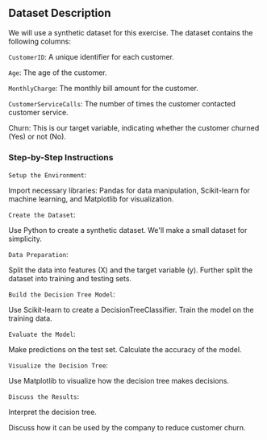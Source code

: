 ## Dataset Description
We will use a synthetic dataset for this exercise. The dataset contains the following columns:

`CustomerID`: A unique identifier for each customer.

`Age`: The age of the customer.

`MonthlyCharge`: The monthly bill amount for the customer.

`CustomerServiceCalls`: The number of times the customer contacted   customer service.
        
Churn: This is our target variable, indicating whether the customer churned (Yes) or not (No).

### Step-by-Step Instructions

`Setup the Environment`:

Import necessary libraries: Pandas for data manipulation, Scikit-learn for machine learning, and Matplotlib for visualization.

`Create the Dataset`:

Use Python to create a synthetic dataset. We'll make a small dataset for simplicity.

`Data Preparation`:

Split the data into features (X) and the target variable (y).
Further split the dataset into training and testing sets.

`Build the Decision Tree Model`:

Use Scikit-learn to create a DecisionTreeClassifier.
Train the model on the training data.

`Evaluate the Model`:

Make predictions on the test set.
Calculate the accuracy of the model.

`Visualize the Decision Tree`:

Use Matplotlib to visualize how the decision tree makes decisions.

`Discuss the Results`:

Interpret the decision tree.

Discuss how it can be used by the company to reduce customer churn.
